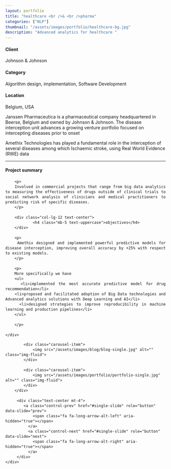 ```yaml
---
layout: portfolio
title: "healthcare <br />& <br />pharma"
categories: ["NLP"]
thumbnail: "/assets/images/portfolio/healthcare-bg.jpg"
description: "Advanced analytics for healthcare "
---
```


<div class="row">
		<div class="col-lg-4 text-center">
			<h4 class="text-color font-weight-bold mb-2">Client</h4>
			<p>Johnson & Johnson</p>
		</div>
		<div class="col-lg-4 text-center">
			<h4 class="text-color font-weight-bold mb-2">Category</h4>
			<p>Algorithm design, implementation, Software Development</p>
		</div>
		<div class="col-lg-4 text-center">
			<h4 class="text-color font-weight-bold mb-2">Location</h4>
			<p>Belgium, USA</p>
		</div>
</div>

<div class="col-lg-8 text-center">
	<p>
	Janssen Pharmaceutica is a pharmaceutical company headquartered in Beerse, Belgium and owned by Johnson & Johnson.
	The disease interception unit advances a growing venture portfolio focused on intercepting diseases prior to onset
	</p>
	<p>Amethix Technologies has played a fundamental role in the interception of several diseases among which Ischaemic stroke,
	using Real World Evidence (RWE) data</p>

<hr class="my-5">

<div class="row">
	<div class="col-lg-12 mt-5" style="text-align: justify;">
			<div class="col-lg-12 text-center">
				<h4 class="mb-5 text-uppercase">Project summary </h4>
			</div>

		<p>
		Involved in commercial projects that range from big data analytics to measuring the effectiveness of drugs outside of clinical trials to social network analysis of clinicians and medical practitioners to predicting risk of specific diseases.
		</p>

		<div class="col-lg-12 text-center">
				<h4 class="mb-5 text-uppercase">objectives</h4>
		</div>

		<p>
		Amethix designed and implemented powerful predictive models for disease interception, improving overall accuracy by +25% with respect to existing models.
		</p>

		<p>
		More specifically we have
		<ul>
		<li>implemented the most accurate predictive model for drug recommendation</li>
		<li>proposed and facilitated adoption of Big Data technologies and Advanced analytics solutions with Deep Learning and AI</li>
		<li>designed strategies to improve reproducibility in machine learning and production pipelines</li>
		</ul>

		</p>

	</div>
</div>


<!--
<div class="post-single-share py-4 mt-4 mb-5">
		<h6 class="text-white">Share This on</h6>
		<ul class="list-inline socials-links mb-0">
			<li class="list-inline-item">
				<a href="#" class="active"><i class="ti-facebook"></i></a>
			</li>
			<li class="list-inline-item">
				<a href="#"><i class="ti-twitter"></i></a>
			</li>
			<li class="list-inline-item">
				<a href="#"><i class="ti-vimeo"></i></a>
			</li>
			<li class="list-inline-item">
				<a href="#"><i class="ti-linkedin"></i></a>
			</li>
		</ul>
	</div>
</div>
-->

<div class="col-lg-12 mt-5">
	<div class="carousel slide" id="single-slide">
		<div class="carousel-inner">

			<div class="carousel-item">
				<img src="/assets/images/blog/blog-single.jpg" alt="" class="img-fluid">
			</div>

			<div class="carousel-item">
				<img src="/assets/images/portfolio/portfolio-single.jpg" alt="" class="img-fluid">
			</div>
		</div>

		 <div class="text-center mt-4">
		 	<a class="control-prev" href="#single-slide" role="button" data-slide="prev">
			    <span class="fa fa-long-arrow-alt-left" aria-hidden="true"></span>
			  </a>
			  <a class="control-next" href="#single-slide" role="button" data-slide="next">
			    <span class="fa fa-long-arrow-alt-right" aria-hidden="true"></span>
			  </a>
		 </div>
	</div>
</div>
